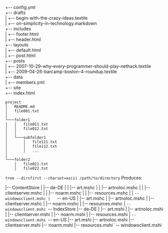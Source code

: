 +-- config.yml  
+-- drafts  
|   +-- begin-with-the-crazy-ideas.textile  
|   +-- on-simplicity-in-technology.markdown  
+-- includes  
|   +-- footer.html  
|   +-- header.html  
+-- layouts  
|   +-- default.html  
|   +-- post.html  
+-- posts  
|   +-- 2007-10-29-why-every-programmer-should-play-nethack.textile  
|   +-- 2009-04-26-barcamp-boston-4-roundup.textile  
+-- data  
|   +-- members.yml  
+-- site  
+-- index.html  

```
project
│   README.md
│   file001.txt
│
└───folder1
│   │   file011.txt
│   │   file012.txt
│   │
│   └───subfolder1
│       │   file111.txt
│       │   file112.txt
│       │   ...
│
└───folder2
    │   file021.txt
    │   file022.txt
```


`tree --dirsfirst --charset=ascii /path/to/directory`
Produces:

|-- ContentStore
|   |-- de-DE
|   |   |-- art.mshc
|   |   |-- artnoloc.mshc
|   |   |-- clientserver.mshc
|   |   |-- noarm.mshc
|   |   |-- resources.mshc
|   |   `-- windowsclient.mshc
|   `-- en-US
|       |-- art.mshc
|       |-- artnoloc.mshc
|       |-- clientserver.mshc
|       |-- noarm.mshc
|       |-- resources.mshc
|       `-- windowsclient.mshc
`-- IndexStore
    |-- de-DE
    |   |-- art.mshi
    |   |-- artnoloc.mshi
    |   |-- clientserver.mshi
    |   |-- noarm.mshi
    |   |-- resources.mshi
    |   `-- windowsclient.mshi
    `-- en-US
        |-- art.mshi
        |-- artnoloc.mshi
        |-- clientserver.mshi
        |-- noarm.mshi
        |-- resources.mshi
        `-- windowsclient.mshi
